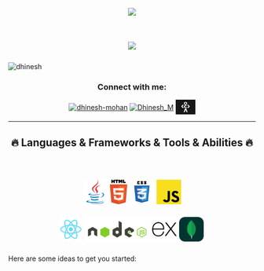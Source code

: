 <p align="center">
  <img src="https://github.com/thompsonemerson/thompsonemerson/raw/master/cover-thompson.png" height="200"/>
</p>

<h1 align="center">
  <a href="https://git.io/typing-svg">
    <img src="https://readme-typing-svg.herokuapp.com/?lines=Hello,There!+👋;This+is+Dhinesh...;Web+developer...;Nice+to+meet+you!&center=true&size=30">
  </a>
</h1>

<p align="left"> <img src="https://komarev.com/ghpvc/?username=dhinesh&label=Profile%20views&color=0e75b6&style=flat" alt="dhinesh" /> </p>


<h3 align="center">Connect with me:</h3>
<p align="center">
<a href="https://www.linkedin.com/in/dhinesh-mohan/" title="LinkedIn Profile" target="blank"><img align="center" src="https://raw.githubusercontent.com/rahuldkjain/github-profile-readme-generator/master/src/images/icons/Social/linked-in-alt.svg" alt="dhinesh-mohan" height="30" width="40" /></a>
<a href="https://leetcode.com/Dhinesh_M/" target="blank"><img align="center" src="https://raw.githubusercontent.com/rahuldkjain/github-profile-readme-generator/master/src/images/icons/Social/leet-code.svg" alt="Dhinesh_M" height="30" width="40" /></a>
  <a href="https://codedamn.com/user/dhineshmohan03" target="blank"><img align="center" src="svg/codedamn.png" alt="Dhinesh_M" height="30" width="40" /></a>
</p>

<hr>
<h2 align="center">🔥 Languages & Frameworks & Tools & Abilities 🔥</h2>
<br>
  
<h2 align="center">
  <code><img title="Java" height="50" src="svg/Java-original.svg"></code>
  <code><img title="HTML5" height="50" src="svg/Html5.svg"></code>
  <code><img title="Css3" height="50" src="svg/Css.svg"></code>
  <code><img title="Javascript" height="50" src="svg/Javascript.svg"></code>
  
  <code><img title="React" height="50" src="svg/React.svg"></code>
  <code><img title="Nodejs" height="50" src="svg/Nodejs.svg"></code>
  <code><img title="Expressjs" height="50" src="svg/Expressjs.svg"></code>
  <code><img title="MongoDB" height="50" src="svg/MongoDB.svg"></code>
</h2>

  
  
Here are some ideas to get you started:

